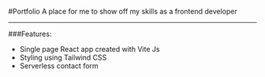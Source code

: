 #Portfolio
A place for me to show off my skills as a frontend developer

---

###Features:

-   Single page React app created with Vite Js
-   Styling using Tailwind CSS
-   Serverless contact form
